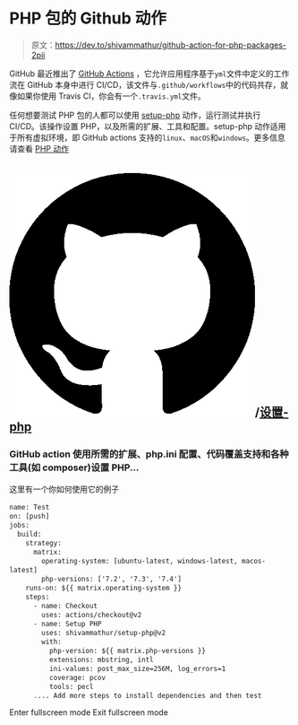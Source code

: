 # PHP 包的 Github 动作

> 原文：<https://dev.to/shivammathur/github-action-for-php-packages-2pii>

GitHub 最近推出了 [GitHub Actions](https://github.com/features/actions) ，它允许应用程序基于`yml`文件中定义的工作流在 GitHub 本身中进行 CI/CD，该文件与`.github/workflows`中的代码共存，就像如果你使用 Travis CI，你会有一个`.travis.yml`文件。

任何想要测试 PHP 包的人都可以使用 [setup-php](https://github.com/shivammathur/setup-php) 动作，运行测试并执行 CI/CD。该操作设置 PHP，以及所需的扩展、工具和配置。setup-php 动作适用于所有虚拟环境，即 GitHub actions 支持的`linux`、`macOS`和`windows`。更多信息请查看 [PHP 动作](https://github.com/shivammathur/setup-php)

## ![GitHub logo](img/a73f630113876d78cff79f59c2125b24.png)/[设置-php](https://github.com/shivammathur/setup-php)

### GitHub action 使用所需的扩展、php.ini 配置、代码覆盖支持和各种工具(如 composer)设置 PHP...

这里有一个你如何使用它的例子

```
name: Test
on: [push]
jobs:
  build:
    strategy:
      matrix:
        operating-system: [ubuntu-latest, windows-latest, macos-latest]
        php-versions: ['7.2', '7.3', '7.4']
    runs-on: ${{ matrix.operating-system }}
    steps:
      - name: Checkout
        uses: actions/checkout@v2
      - name: Setup PHP
        uses: shivammathur/setup-php@v2
        with:
          php-version: ${{ matrix.php-versions }}
          extensions: mbstring, intl
          ini-values: post_max_size=256M, log_errors=1
          coverage: pcov
          tools: pecl
      .... Add more steps to install dependencies and then test 
```

Enter fullscreen mode Exit fullscreen mode